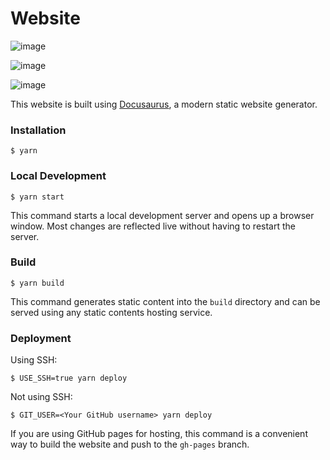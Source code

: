 # Website

![image](https://github.com/jeulufis/ts-docs-open-source/assets/92868937/128b5132-ad5e-4588-994a-cbb85e75f160)

![image](https://github.com/jeulufis/ts-docs-open-source/assets/92868937/91e355b4-d3b1-4bfb-80c3-fba0887a6e25)


![image](https://github.com/jeulufis/ts-docs-open-source/assets/92868937/4dcd40af-c6c9-4e92-b176-0527697270b1)


This website is built using [Docusaurus](https://docusaurus.io/), a modern static website generator.

### Installation

```
$ yarn
```

### Local Development

```
$ yarn start
```

This command starts a local development server and opens up a browser window. Most changes are reflected live without having to restart the server.

### Build

```
$ yarn build
```

This command generates static content into the `build` directory and can be served using any static contents hosting service.

### Deployment

Using SSH:

```
$ USE_SSH=true yarn deploy
```

Not using SSH:

```
$ GIT_USER=<Your GitHub username> yarn deploy
```

If you are using GitHub pages for hosting, this command is a convenient way to build the website and push to the `gh-pages` branch.
